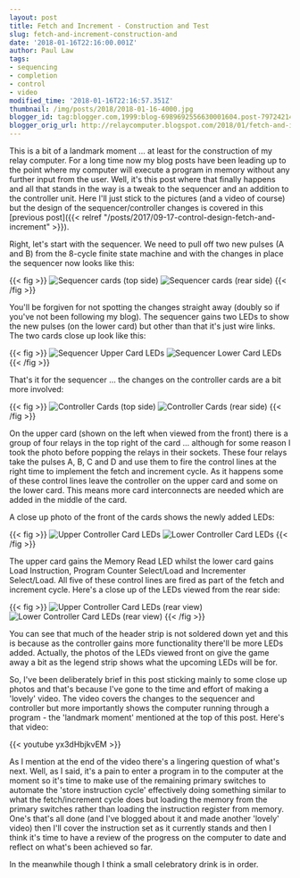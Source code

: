 ```yaml
---
layout: post
title: Fetch and Increment - Construction and Test
slug: fetch-and-increment-construction-and
date: '2018-01-16T22:16:00.001Z'
author: Paul Law
tags:
- sequencing
- completion
- control
- video
modified_time: '2018-01-16T22:16:57.351Z'
thumbnail: /img/posts/2018/2018-01-16-4000.jpg
blogger_id: tag:blogger.com,1999:blog-6989692556630001604.post-7972421411466671157
blogger_orig_url: http://relaycomputer.blogspot.com/2018/01/fetch-and-increment-construction-and.html
---
```


This is a bit of a landmark moment ... at least for the construction of my 
relay computer. For a long time now my blog posts have been leading up to the 
point where my computer will execute a program in memory without any further 
input from the user. Well, it's this post where that finally happens and all 
that stands in the way is a tweak to the sequencer and an addition to the 
controller unit. Here I'll just stick to the pictures (and a video of course) 
but the design of the sequencer/controller changes is covered in this 
[previous post]({{< relref "/posts/2017/09-17-control-design-fetch-and-increment" >}}).

Right, let's start with the sequencer. We need to pull 
off two new pulses (A and B) from the 8-cycle finite state machine and with 
the changes in place the sequencer now looks like this:

{{< fig >}}
![Sequencer cards (top side)](/img/posts/2018/2018-01-16-0000.jpg)
![Sequencer cards (rear side)](/img/posts/2018/2018-01-16-0001.jpg)
{{< /fig >}}

You'll be 
forgiven for not spotting the changes straight away (doubly so if you've not 
been following my blog). The sequencer gains two LEDs to show the new pulses 
(on the lower card) but other than that it's just wire links. The two cards 
close up look like this:

{{< fig >}}
![Sequencer Upper Card LEDs](/img/posts/2018/2018-01-16-0002.jpg)
![Sequencer Lower Card LEDs](/img/posts/2018/2018-01-16-0003.jpg)
{{< /fig >}}

That's it for 
the sequencer ... the changes on the controller cards are a bit more 
involved:

{{< fig >}}
![Controller Cards (top side)](/img/posts/2018/2018-01-16-0004.jpg)
![Controller Cards (rear side)](/img/posts/2018/2018-01-16-0005.jpg)
{{< /fig >}}

On the 
upper card (shown on the left when viewed from the front) there is a group of 
four relays in the top right of the card ... although for some reason I took 
the photo before popping the relays in their sockets. These four relays take 
the pulses A, B, C and D and use them to fire the control lines at the right 
time to implement the fetch and increment cycle. As it happens some of these 
control lines leave the controller on the upper card and some on the lower 
card. This means more card interconnects are needed which are added in the 
middle of the card.

A close up photo of the front of the cards 
shows the newly added LEDs:

{{< fig >}}
![Upper Controller Card LEDs](/img/posts/2018/2018-01-16-0006.jpg)
![Lower Controller Card LEDs](/img/posts/2018/2018-01-16-0007.jpg)
{{< /fig >}}

The upper 
card gains the Memory Read LED whilst the lower card gains Load Instruction, 
Program Counter Select/Load and Incrementer Select/Load. All five of these 
control lines are fired as part of the fetch and increment cycle. Here's a 
close up of the LEDs viewed from the rear side:

{{< fig >}}
![Upper Controller Card LEDs (rear view)](/img/posts/2018/2018-01-16-0008.jpg)
![Lower Controller Card LEDs (rear view)](/img/posts/2018/2018-01-16-0009.jpg)
{{< /fig >}}

You can see that much of the header strip is not soldered down yet and this 
is because as the controller gains more functionality there'll be more LEDs 
added. Actually, the photos of the LEDs viewed front on give the game away a 
bit as the legend strip shows what the upcoming LEDs will be for.

So, I've been deliberately brief in this post sticking mainly to some close 
up photos and that's because I've gone to the time and effort of making a 
'lovely' video. The video covers the changes to the sequencer and controller 
but more importantly shows the computer running through a program - the 
'landmark moment' mentioned at the top of this post. Here's that video:

{{< youtube yx3dHbjkvEM >}}

As I mention at the end of the video there's a lingering question of what's 
next. Well, as I said, it's a pain to enter a program in to the computer at 
the moment so it's time to make use of the remaining primary switches to 
automate the 'store instruction cycle' effectively doing something similar to 
what the fetch/increment cycle does but loading the memory from the primary 
switches rather than loading the instruction register from memory. One's 
that's all done (and I've blogged about it and made another 'lovely' video) 
then I'll cover the instruction set as it currently stands and then I think 
it's time to have a review of the progress on the computer to date and reflect 
on what's been achieved so far.

In the meanwhile though I think a 
small celebratory drink is in order. 
